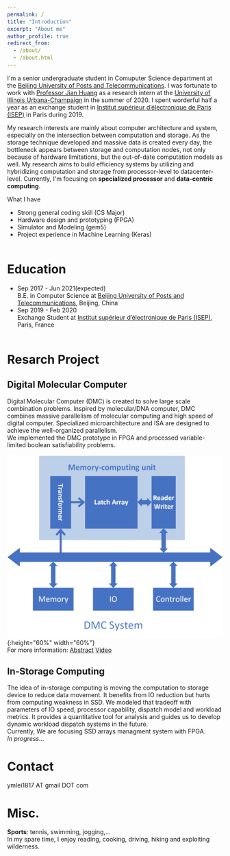```yaml
---
permalink: /
title: "Introduction"
excerpt: "About me"
author_profile: true
redirect_from: 
  - /about/
  - /about.html
---
```


I'm a senior undergraduate student in Comuputer Science department at the [Beijing University of Posts and Telecommunications](https://en.wikipedia.org/wiki/Beijing_University_of_Posts_and_Telecommunications). I was fortunate to work with [Professor Jian Huang](http://jianh.web.engr.illinois.edu/) as a research intern at the [University of Illinois Urbana-Champaign](https://illinois.edu/) in the summer of 2020. I spent worderful half a year as an exchange student in [Institut supérieur d’électronique de Paris (ISEP)](https://en.isep.fr/) in Paris during 2019.

My research interests are mainly about computer architecture and system, especially on the intersection between computation and storage. As the storage technique developed and massive data is created every day, the bottleneck appears between storage and computation nodes, not only because of hardware limitations, but the out-of-date computation models as well. My research aims to build efficiency systems by utilizing and hybridizing computation and storage from processor-level to datacenter-level. Currently, I'm focusing on **specialized processor** and **data-centric computing**.

What I have
* Strong general coding skill (CS Major)
* Hardware design and prototyping (FPGA)
* Simulator and Modeling (gem5)
* Project experience in Machine Learning (Keras)
<br><br>


Education
======
* Sep 2017 - Jun 2021(expected)<br>B.E. in Computer Science at [Beijing University of Posts and Telecommunications](https://en.wikipedia.org/wiki/Beijing_University_of_Posts_and_Telecommunications), Beijing, China
* Sep 2019 - Feb 2020<br>Exchange Student at [Institut supérieur d’électronique de Paris (ISEP)](https://en.isep.fr/), Paris, France<br><br>

Resarch Project
======

Digital Molecular Computer
------
Digital Molecular Computer (DMC) is created to solve large scale combination problems. Inspired by molecular/DNA computer, DMC combines massive parallelism of molecular computing and high speed of digital computer. Specialized microarchitecture and ISA are designed to achieve the well-organized parallelism.<br>
We implemented the DMC prototype in FPGA and processed variable-limited boolean satisfiability problems.
<br><br>
![system](../images/system.png){:height="60%" width="60%"}
<br>
For more information: [Abstract](../files/abstract.pdf) [Video](https://www.youtube.com/watch?v=QWBxIEiYPYo)


In-Storage Computing
------
The idea of in-storage computing is moving the computation to storage device to reduce data movement. It benefits from IO reduction but hurts from computing weakness in SSD. We modeled that tradeoff with parameters of IO speed, processor capability, dispatch model and workload metrics. It provides a quantitative tool for analysis and guides us to develop dynamic workload dispatch systems in the future.<br>
Currently, We are focusing SSD arrays managment system with FPGA.<br>
*In progress...*<br>

Contact
======
ymlei1817 AT gmail DOT com<br>

Misc.
======
 **Sports**: tennis, swimming, jogging,...<br>
 In my spare time, I enjoy reading, cooking, driving, hiking and exploiting wilderness.
<br><br>
<div>
<script type="text/javascript" id="clustrmaps" src="//cdn.clustrmaps.com/map_v2.js?cl=ffffff&w=400&t=n&d=TkK2eJ11m3O6vUTwz881CpCP86xJPuA0Mgpse9p16bE"></script>
 </div>
